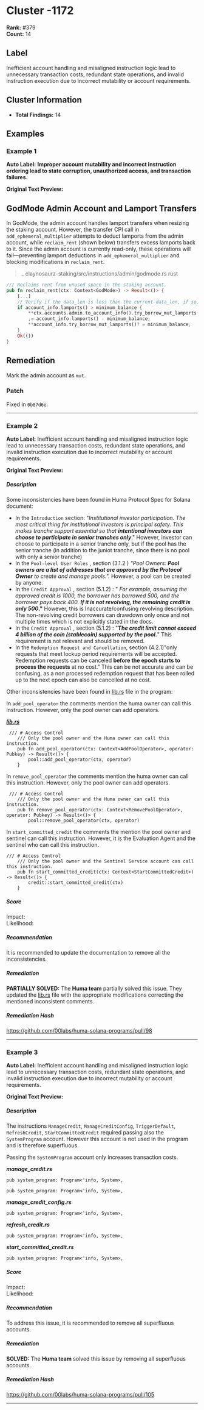 # Cluster -1172

**Rank:** #379  
**Count:** 14  

## Label
Inefficient account handling and misaligned instruction logic lead to unnecessary transaction costs, redundant state operations, and invalid instruction execution due to incorrect mutability or account requirements.

## Cluster Information
- **Total Findings:** 14

## Examples

### Example 1

**Auto Label:** **Improper account mutability and incorrect instruction ordering lead to state corruption, unauthorized access, and transaction failures.**  

**Original Text Preview:**

## GodMode Admin Account and Lamport Transfers

In GodMode, the admin account handles lamport transfers when resizing the staking account. However, the transfer CPI call in `add_ephemeral_multiplier` attempts to deduct lamports from the admin account, while `reclaim_rent` (shown below) transfers excess lamports back to it. Since the admin account is currently read-only, these operations will fail—preventing lamport deductions in `add_ephemeral_multiplier` and blocking modifications in `reclaim_rent`.

> _ claynosaurz-staking/src/instructions/admin/godmode.rs rust

```rust
/// Reclaims rent from unused space in the staking account.
pub fn reclaim_rent(ctx: Context<GodMode>) -> Result<()> {
    [...]
    // Verify if the data_len is less than the current data_len, if so, resize the account
    if account_info.lamports() > minimum_balance {
        **ctx.accounts.admin.to_account_info().try_borrow_mut_lamports()? +=
        ,→ account_info.lamports() - minimum_balance;
        **account_info.try_borrow_mut_lamports()? = minimum_balance;
    }
    Ok(())
}
```

## Remediation

Mark the admin account as `mut`.

### Patch

Fixed in `0b87d6e`.

---
### Example 2

**Auto Label:** Inefficient account handling and misaligned instruction logic lead to unnecessary transaction costs, redundant state operations, and invalid instruction execution due to incorrect mutability or account requirements.  

**Original Text Preview:**

##### Description

Some inconsistencies have been found in Huma Protocol Spec for Solana document:

* In the `Introduction` section: "*Institutional investor participation. The most critical thing for institutional investors is principal safety. This makes tranche support essential so that* ***intentional investors can choose to participate in senior tranches only***." However, investor can choose to participate in a senior tranche only, but if the pool has the senior tranche (in addition to the juniot tranche, since there is no pool with only a senior tranche)
* In the `Pool-level User Roles` , section (3.1.2 ) *"Pool Owners:* ***Pool owners are a list of addresses that are approved by the Protocol Owner*** *to create and manage pools.".* However, a pool can be created by anyone.
* In the `Credit Approval` , section (5.1.2) : " *For example, assuming the approved credit is 1000, the borrower has borrowed 500, and the borrower pays back 400.* ***If it is not revolving, the remaining credit is only 500*."** However, this is Inaccurate/confusing revolving description. The non-revolving credit borrowers can drawdown only once and not multiple times which is not explicitly stated in the docs.
* In the `Credit Approval` , section (5.1.2) : "***The credit limit cannot exceed 4 billion of the coin (stablecoin) supported by the pool.***" This requirement is not relevant and should be removed.
* In the `Redemption Request and Cancellation`, section (4.2.1)"only requests that meet lockup period requirements will be accepted. Redemption requests can be canceled **before the epoch starts to process the requests** at no cost." This can be not accurate and can be confusing, as a non processed redemption request that has been rolled up to the next epoch can also be cancelled at no cost.

Other inconsistencies have been found in [lib.rs](http://lib.rs) file in the program:

In `add_pool_operator` the comments mention the huma owner can call this instruction. However, only the pool owner can add operators.

[***lib.rs***](http://deposit.rs)

```
 /// # Access Control
    /// Only the pool owner and the Huma owner can call this instruction.
    pub fn add_pool_operator(ctx: Context<AddPoolOperator>, operator: Pubkey) -> Result<()> {
        pool::add_pool_operator(ctx, operator)
    }
```

In `remove_pool_operator` the comments mention the huma owner can call this instruction. However, only the pool owner can add operators.

```
 /// # Access Control
    /// Only the pool owner and the Huma owner can call this instruction.
    pub fn remove_pool_operator(ctx: Context<RemovePoolOperator>, operator: Pubkey) -> Result<()> {
        pool::remove_pool_operator(ctx, operator)
```

In `start_committed_credit` the comments the mention the pool owner and sentinel can call this instruction. However, it is the Evaluation Agent and the sentinel who can call this instruction.

```
/// # Access Control
    /// Only the pool owner and the Sentinel Service account can call this instruction.
    pub fn start_committed_credit(ctx: Context<StartCommittedCredit>) -> Result<()> {
        credit::start_committed_credit(ctx)
    }
```

##### Score

Impact:   
Likelihood:

##### Recommendation

It is recommended to update the documentation to remove all the inconsistencies.

##### Remediation

**PARTIALLY SOLVED:** The **Huma team** partially solved this issue. They updated the [lib.rs](http://lib.rs) file with the appropriate modifications correcting the mentioned inconsistent comments.

##### Remediation Hash

<https://github.com/00labs/huma-solana-programs/pull/98>

---
### Example 3

**Auto Label:** Inefficient account handling and misaligned instruction logic lead to unnecessary transaction costs, redundant state operations, and invalid instruction execution due to incorrect mutability or account requirements.  

**Original Text Preview:**

##### Description

The instructions `ManageCredit`, `ManageCreditConfig`, `TriggerDefault`, `RefreshCredit`, `StartCommittedCredit` required passing also the `SystemProgram` account. However this account is not used in the program and is therefore superfluous.

Passing the `SystemProgram` account only increases transaction costs.

***manage\_credit.rs***

```
pub system_program: Program<'info, System>,
```

```
pub system_program: Program<'info, System>,
```

***manage\_credit\_config.rs***

```
pub system_program: Program<'info, System>,
```

***refresh\_credit.rs***

```
pub system_program: Program<'info, System>,
```

***start\_committed\_credit.rs***

```
pub system_program: Program<'info, System>,
```

##### Score

Impact:   
Likelihood:

##### Recommendation

To address this issue, it is recommended to remove all superfluous accounts.

##### Remediation

**SOLVED:** The **Huma team** solved this issue by removing all superfluous accounts.

##### Remediation Hash

<https://github.com/00labs/huma-solana-programs/pull/105>

---
